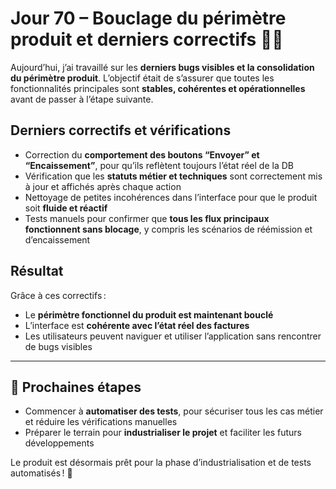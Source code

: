 # Jour 70 – Bouclage du périmètre produit et derniers correctifs 🐞✨

Aujourd’hui, j’ai travaillé sur les **derniers bugs visibles et la consolidation du périmètre produit**. L’objectif était de s’assurer que toutes les fonctionnalités principales sont **stables, cohérentes et opérationnelles** avant de passer à l’étape suivante.

## Derniers correctifs et vérifications

- Correction du **comportement des boutons “Envoyer” et “Encaissement”**, pour qu’ils reflètent toujours l’état réel de la DB  
- Vérification que les **statuts métier et techniques** sont correctement mis à jour et affichés après chaque action  
- Nettoyage de petites incohérences dans l’interface pour que le produit soit **fluide et réactif**  
- Tests manuels pour confirmer que **tous les flux principaux fonctionnent sans blocage**, y compris les scénarios de réémission et d’encaissement

## Résultat

Grâce à ces correctifs :

- Le **périmètre fonctionnel du produit est maintenant bouclé**  
- L’interface est **cohérente avec l’état réel des factures**  
- Les utilisateurs peuvent naviguer et utiliser l’application sans rencontrer de bugs visibles  

---

## 📌 Prochaines étapes

- Commencer à **automatiser des tests**, pour sécuriser tous les cas métier et réduire les vérifications manuelles  
- Préparer le terrain pour **industrialiser le projet** et faciliter les futurs développements  

Le produit est désormais prêt pour la phase d’industrialisation et de tests automatisés ! 🚀
